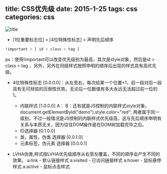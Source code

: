 title: CSS优先级
date: 2015-1-25
tags: css
categories: css
---
![title](/img/title/1.jpg)

+ [1位重要标志位] > [4位特殊性标志] > 声明先后顺序
```Bash
!important > [ id > class > tag ]
```
ps：使用!important可以改变优先级别为最高，其次是style对象，然后是id > class > tag ，另外，另外在同级样式按照申明的顺序后出现的样式具有高优先级。

<!--more-->

+ 4位特殊性标志 [0.0.0.0]：从左至右，每次给某一个位置+1，前一段对后一段具有无可辩驳的压倒性优势。无论后一位数值有多大永远无法超过前一位的1。
	+ 内联样式 [1.0.0.0] 
	A：<span id="demo" style="color:red "></span>
    B：还有就是JS控制的内联样式style对象，document.getElementById("demo").style.color="red"; 
   	两者属于同一级别，不过一般情况是JS控制的内联样式优先级高，这与先后顺序申明有关系与本质无关，因为往往DOM操作是在DOM树加载完毕之后。
    + ID选择器 [0.1.0.0]
    + 类，属性，伪类 选择器 [0.0.1.0]
    + 元素标签，伪元素 选择器 [0.0.0.1]


+ LVHA伪类,样式按LVHA优先级顺序从右至左覆盖，不同的顺序会产生不同的效果。
    a:link - 默认链接样式
    a:visited - 已访问链接样式
    a:hover - 鼠标悬停样式
    a:active - 鼠标点击样式
